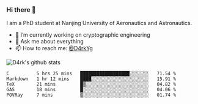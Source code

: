 ### Hi there 👋

I am a PhD student at Nanjing University of Aeronautics and Astronautics.

- 🔭 I’m currently working on cryptographic engineering
- 💬 Ask me about everything
- 📫 How to reach me: [@D4rkYg](https://twitter.com/D4rkYg)

![D4rk's github stats](https://github-readme-stats.vercel.app/api?username=dd4rk&show_icons=true&title_color=fff&icon_color=79ff97&text_color=9f9f9f&bg_color=151515)

<!--START_SECTION:waka-->
```text
C          5 hrs 25 mins   ██████████████████░░░░░░░   71.54 % 
Markdown   1 hr 12 mins    ████░░░░░░░░░░░░░░░░░░░░░   15.91 % 
TeX        21 mins         █▒░░░░░░░░░░░░░░░░░░░░░░░   04.82 % 
GAS        18 mins         █░░░░░░░░░░░░░░░░░░░░░░░░   04.06 % 
POVRay     7 mins          ▒░░░░░░░░░░░░░░░░░░░░░░░░   01.74 % 
```
<!--END_SECTION:waka-->
